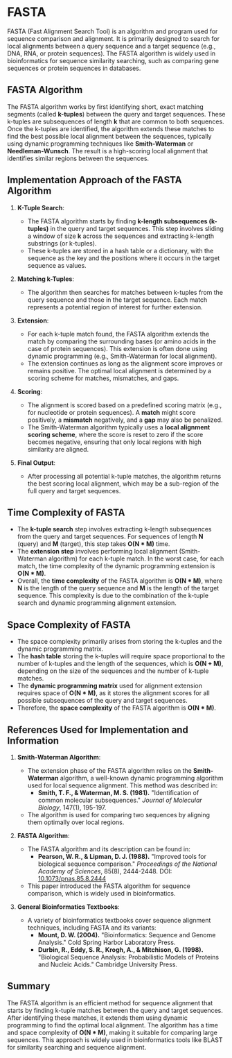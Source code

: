 # FASTA

FASTA (Fast Alignment Search Tool) is an algorithm and program used for sequence comparison and alignment. It is primarily designed to search for local alignments between a query sequence and a target sequence (e.g., DNA, RNA, or protein sequences). The FASTA algorithm is widely used in bioinformatics for sequence similarity searching, such as comparing gene sequences or protein sequences in databases.

## FASTA Algorithm

The FASTA algorithm works by first identifying short, exact matching segments (called **k-tuples**) between the query and target sequences. These k-tuples are subsequences of length **k** that are common to both sequences. Once the k-tuples are identified, the algorithm extends these matches to find the best possible local alignment between the sequences, typically using dynamic programming techniques like **Smith-Waterman** or **Needleman-Wunsch**. The result is a high-scoring local alignment that identifies similar regions between the sequences.

## Implementation Approach of the FASTA Algorithm

1. **K-Tuple Search**: 
   - The FASTA algorithm starts by finding **k-length subsequences (k-tuples)** in the query and target sequences. This step involves sliding a window of size **k** across the sequences and extracting k-length substrings (or k-tuples).
   - These k-tuples are stored in a hash table or a dictionary, with the sequence as the key and the positions where it occurs in the target sequence as values.

2. **Matching k-Tuples**: 
   - The algorithm then searches for matches between k-tuples from the query sequence and those in the target sequence. Each match represents a potential region of interest for further extension.

3. **Extension**: 
   - For each k-tuple match found, the FASTA algorithm extends the match by comparing the surrounding bases (or amino acids in the case of protein sequences). This extension is often done using dynamic programming (e.g., Smith-Waterman for local alignment).
   - The extension continues as long as the alignment score improves or remains positive. The optimal local alignment is determined by a scoring scheme for matches, mismatches, and gaps.

4. **Scoring**: 
   - The alignment is scored based on a predefined scoring matrix (e.g., for nucleotide or protein sequences). A **match** might score positively, a **mismatch** negatively, and a **gap** may also be penalized.
   - The Smith-Waterman algorithm typically uses a **local alignment scoring scheme**, where the score is reset to zero if the score becomes negative, ensuring that only local regions with high similarity are aligned.

5. **Final Output**: 
   - After processing all potential k-tuple matches, the algorithm returns the best scoring local alignment, which may be a sub-region of the full query and target sequences.

## Time Complexity of FASTA

- The **k-tuple search** step involves extracting k-length subsequences from the query and target sequences. For sequences of length **N** (query) and **M** (target), this step takes **O(N * M)** time.
- The **extension step** involves performing local alignment (Smith-Waterman algorithm) for each k-tuple match. In the worst case, for each match, the time complexity of the dynamic programming extension is **O(N * M)**.
- Overall, the **time complexity** of the FASTA algorithm is **O(N * M)**, where **N** is the length of the query sequence and **M** is the length of the target sequence. This complexity is due to the combination of the k-tuple search and dynamic programming alignment extension.

## Space Complexity of FASTA

- The space complexity primarily arises from storing the k-tuples and the dynamic programming matrix.
- The **hash table** storing the k-tuples will require space proportional to the number of k-tuples and the length of the sequences, which is **O(N + M)**, depending on the size of the sequences and the number of k-tuple matches.
- The **dynamic programming matrix** used for alignment extension requires space of **O(N * M)**, as it stores the alignment scores for all possible subsequences of the query and target sequences.
- Therefore, the **space complexity** of the FASTA algorithm is **O(N * M)**.

## References Used for Implementation and Information

1. **Smith-Waterman Algorithm**: 
   - The extension phase of the FASTA algorithm relies on the **Smith-Waterman** algorithm, a well-known dynamic programming algorithm used for local sequence alignment. This method was described in:
     - **Smith, T. F., & Waterman, M. S. (1981).** "Identification of common molecular subsequences." *Journal of Molecular Biology*, 147(1), 195-197.
   - The algorithm is used for comparing two sequences by aligning them optimally over local regions.

2. **FASTA Algorithm**: 
   - The FASTA algorithm and its description can be found in:
     - **Pearson, W. R., & Lipman, D. J. (1988).** "Improved tools for biological sequence comparison." *Proceedings of the National Academy of Sciences*, 85(8), 2444-2448. DOI: [10.1073/pnas.85.8.2444](https://doi.org/10.1073/pnas.85.8.2444)
   - This paper introduced the FASTA algorithm for sequence comparison, which is widely used in bioinformatics.

3. **General Bioinformatics Textbooks**: 
   - A variety of bioinformatics textbooks cover sequence alignment techniques, including FASTA and its variants:
     - **Mount, D. W. (2004).** "Bioinformatics: Sequence and Genome Analysis." Cold Spring Harbor Laboratory Press.
     - **Durbin, R., Eddy, S. R., Krogh, A., & Mitchison, G. (1998).** "Biological Sequence Analysis: Probabilistic Models of Proteins and Nucleic Acids." Cambridge University Press.

## Summary

The FASTA algorithm is an efficient method for sequence alignment that starts by finding k-tuple matches between the query and target sequences. After identifying these matches, it extends them using dynamic programming to find the optimal local alignment. The algorithm has a time and space complexity of **O(N * M)**, making it suitable for comparing large sequences. This approach is widely used in bioinformatics tools like BLAST for similarity searching and sequence alignment.
